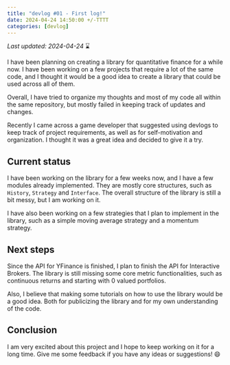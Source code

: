 ```yaml
---
title: "devlog #01 - First log!"
date: 2024-04-24 14:50:00 +/-TTTT
categories: [devlog]
---
```


_Last updated: 2024-04-24_ ⌛

I have been planning on creating a library for quantitative finance for a while now. 
I have been working on a few projects that require a lot of the same code,
and I thought it would be a good idea to create a library that could be used across all of them.

Overall, I have tried to organize my thoughts and most of my code all within the same repository, 
but mostly failed in keeping track of updates and changes.

Recently I came across a game developer that suggested using devlogs to keep track of project requirements,
as well as for self-motivation and organization. I thought it was a great idea and decided to give it a try.


## Current status

I have been working on the library for a few weeks now, and I have a few modules already implemented.
They are mostly core structures, such as `History`, `Strategy` and `Interface`.
The overall structure of the library is still a bit messy, but I am working on it.

I have also been working on a few strategies that I plan to implement in the library,
such as a simple moving average strategy and a momentum strategy.

## Next steps

Since the API for YFinance is finished, I plan to finish the API for Interactive Brokers.
The library is still missing some core metric functionalities, 
such as continuous returns and starting with 0 valued portfolios.

Also, I believe that making some tutorials on how to use the library would be a good idea. 
Both for publicizing the library and for my own understanding of the code.


## Conclusion

I am very excited about this project and I hope to keep working on it for a long time.
Give me some feedback if you have any ideas or suggestions! 😄
